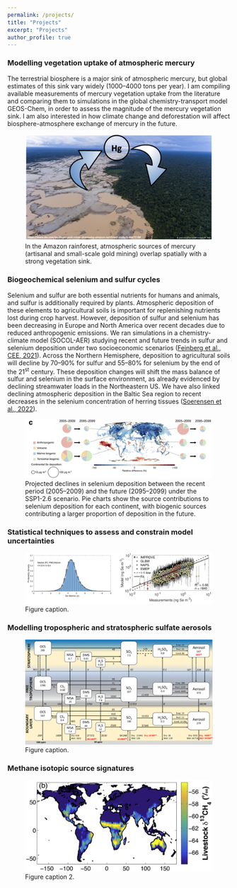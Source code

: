```yaml
---
permalink: /projects/
title: "Projects"
excerpt: "Projects"
author_profile: true
---
```


### Modelling vegetation uptake of atmospheric mercury
The terrestrial biosphere is a major sink of atmospheric mercury, but global estimates of this sink vary widely (1000–4000 tons per year). I am compiling available measurements of mercury vegetation uptake from the literature and comparing them to simulations in the global chemistry-transport model GEOS-Chem, in order to assess the magnitude of the mercury vegetation sink. I am also interested in how climate change and deforestation will affect biosphere-atmosphere exchange of mercury in the future.
<figure>
    <img src="/images/mercury_vegetation.png"
         alt="alt">
    <figcaption>In the Amazon rainforest, atmospheric sources of mercury (artisanal and small-scale gold mining) overlap spatially with a strong vegetation sink. </figcaption>
</figure>



### Biogeochemical selenium and sulfur cycles
Selenium and sulfur are both essential nutrients for humans and animals, and sulfur is additionally required by plants. Atmospheric deposition of these elements to agricultural soils is important for replenishing nutrients lost during crop harvest. However, deposition of sulfur and selenium has been decreasing in Europe and North America over recent decades due to reduced anthropogenic emissions. We ran simulations in a chemistry-climate model (SOCOL-AER) studying recent and future trends in sulfur and selenium deposition under two socioeconomic scenarios ([Feinberg et al., CEE, 2021](https://doi.org/10.1038/s43247-021-00172-0)). Across the Northern Hemisphere, deposition to agricultural soils will decline by 70–90% for sulfur and 55–80% for selenium by the end of the 21<sup>st</sup> century. These deposition changes will shift the mass balance of sulfur and selenium in the surface environment, as already evidenced by declining streamwater loads in the Northeastern US. We have also linked declining atmospheric deposition in the Baltic Sea region to recent decreases in the selenium concentration of herring tissues ([Soerensen et al., 2022](https://doi.org/10.1039/d1em00418b)).
<figure>
    <img src="/images/img_Se_dep.png"
         alt="alt">
    <figcaption>Projected declines in selenium deposition between the recent period (2005–2009) and the future (2095–2099) under the SSP1-2.6 scenario. Pie charts show the source contributions to selenium deposition for each continent, with biogenic sources contributing a larger proportion of deposition in the future.</figcaption>
</figure>


### Statistical techniques to assess and constrain model uncertainties
<figure>
    <img src="/images/combined_stats.png"
         alt="alt">
    <figcaption>Figure caption.</figcaption>
</figure>

### Modelling tropospheric and stratospheric sulfate aerosols
<figure>
    <img src="/images/sulfur_cycle.png"
         alt="alt">
    <figcaption>Figure caption.</figcaption>
</figure>


### Methane isotopic source signatures
<figure>
    <img src="/images/methane_signature.png"
         alt="alt">
    <figcaption>Figure caption 2.</figcaption>
</figure>
